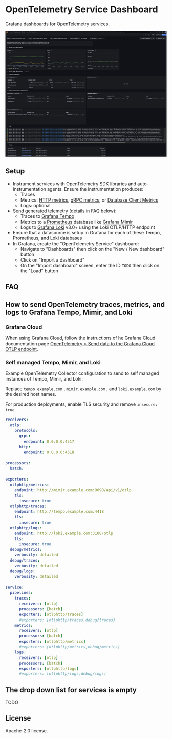 # OpenTelemetry Service Dashboard

Grafana dashboards for OpenTelemetry services.

![Grafana dashboard for OpenTelemetry services](docs/images/otel-svc-dashboard-screenshot-01.png)

## Setup

* Instrument services with OpenTelemetry SDK libraries and auto-instrumentation agents. Ensure the instrumentation produces:
  * Traces
  * Metrics: [HTTP metrics](https://opentelemetry.io/docs/specs/semconv/http/http-metrics/), [gRPC metrics](https://opentelemetry.io/docs/specs/semconv/rpc/rpc-metrics/), or [Database Client Metrics](https://opentelemetry.io/docs/specs/semconv/database/database-metrics/)
  * Logs: optional
* Send generated telemetry (details in FAQ below):
  * Traces to [Grafana Tempo](https://grafana.com/oss/tempo/)
  * Metrics to a [Prometheus](https://prometheus.io/) database like [Grafana Mimir](https://grafana.com/oss/mimir/)
  * Logs to [Grafana Loki](https://grafana.com/oss/loki/) v3.0+ using the Loki OTLP/HTTP endpoint
* Ensure that a datasource is setup in Grafana for each of these Tempo, Prometheus, and Loki databases
* In Grafana, create the "OpenTelemetry Service" dashboard:
  * Navigate to "Dashboards" then click on the "New / New dashboard" button
  * Click on "Import a dashboard"
  * On the "Import dashboard" screen, enter the ID `TODO` then click on the "Load" button

## FAQ

## How to send OpenTelemetry traces, metrics, and logs to Grafana Tempo, Mimir, and Loki

### Grafana Cloud

When using Grafana Cloud, follow the instructions of he Grafana Cloud documentation page
 [OpenTelemetry > Send data to the Grafana Cloud OTLP endpoint](https://grafana.com/docs/grafana-cloud/send-data/otlp/send-data-otlp/).

### Self managed Tempo, Mimir, and Loki

Example OpenTelemetry Collector configuration to send to self managed instances of Tempo, Mimir, and Loki:

Replace `tempo.example.com` , `mimir.example.com` , and `loki.example.com` by the desired host names.

For production deployments, enable TLS security and remove `insecure: true`.

```yaml
receivers:
  otlp:
    protocols:
      grpc:
        endpoint: 0.0.0.0:4317
      http:
        endpoint: 0.0.0.0:4318

processors:
  batch:

exporters:
  otlphttp/metrics:
    endpoint: http://mimir.example.com:9090/api/v1/otlp
    tls:
      insecure: true
  otlphttp/traces:
    endpoint: http://tempo.example.com:4418
    tls:
      insecure: true
  otlphttp/logs:
    endpoint: http://loki.example.com:3100/otlp
    tls:
      insecure: true
  debug/metrics:
    verbosity: detailed
  debug/traces:
    verbosity: detailed
  debug/logs:
    verbosity: detailed

service:
  pipelines:
    traces:
      receivers: [otlp]
      processors: [batch]
      exporters: [otlphttp/traces]
      #exporters: [otlphttp/traces,debug/traces]
    metrics:
      receivers: [otlp]
      processors: [batch]
      exporters: [otlphttp/metrics]
      #exporters: [otlphttp/metrics,debug/metrics]
    logs:
      receivers: [otlp]
      processors: [batch]
      exporters: [otlphttp/logs]
      #exporters: [otlphttp/logs,debug/logs]
```
## The drop down list for services is empty

TODO

## License

 Apache-2.0 license.
